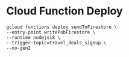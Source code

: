 # Cloud Function Deploy
```
gcloud functions deploy sendToFirestore \
--entry-point writePubFirestore \
--runtime nodejs18 \
--trigger-topic=travel_deals_signup \
--no-gen2
```